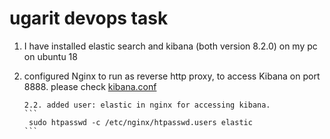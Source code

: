 # ugarit devops task 

1. I have installed elastic search and kibana (both version 8.2.0) on my pc on ubuntu 18

2. configured Nginx to run as reverse http proxy, to access Kibana on port 8888. please check [kibana.conf](https://github.com/Dina-Adel-1302/ugarit/blob/bcc2c511da375c5369da3624a208a5e2149af4dc/kibana.conf)
       
       2.2. added user: elastic in nginx for accessing kibana. 
       ```
        sudo htpasswd -c /etc/nginx/htpasswd.users elastic
       ```
